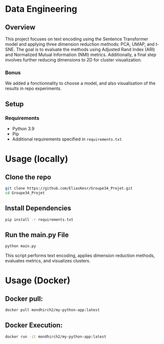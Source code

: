 # Data Engineering 

## Overview

This project focuses on text encoding using the Sentence Transformer model and applying three dimension reduction methods: PCA, UMAP, and t-SNE. The goal is to evaluate the methods using Adjusted Rand Index (ARI) and Normalized Mutual Information (NMI) metrics. Additionally, a final step involves further reducing dimensions to 2D for cluster visualization.
### Bonus
We added a fonctionnality to choose a model, and also visualisation of the results in repo experiments.

## Setup

### Requirements

- Python 3.9
- Pip
- Additional requirements specified in `requirements.txt`

# Usage (locally)

## Clone the repo
```bash
git clone https://github.com/EliasKesr/Groupe34_Projet.git
cd Groupe34_Projet
```
## Install Dependencies
```bash
pip install -r requirements.txt
```
## Run the main.py File
```bash
python main.py
```
This script performs text encoding, applies dimension reduction methods, evaluates metrics, and visualizes clusters.

# Usage (Docker)
## Docker pull:
```bash
docker pull mondhirch2/my-python-app:latest
```

## Docker Execution:
```bash
docker run -it mondhirch2/my-python-app:latest
```

